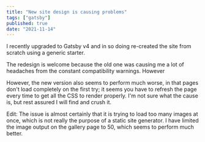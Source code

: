 ```yaml
---
title: "New site design is causing problems"
tags: ["gatsby"]
published: true
date: "2021-11-14"
---
```


I recently upgraded to Gatsby v4 and in so doing re-created the site from scratch using a generic starter.

The redesign is welcome because the old one was causing me a lot of headaches from the constant compatibility warnings. However

However, the new version also seems to perform much worse, in that pages don't load completely on the first try; it seems you have to refresh the page every time to get all the CSS to render properly. I'm not sure what the cause is, but rest assured I will find and crush it.

Edit: The issue is almost certainly that it is trying to load too many images at once, which is not really the purpose of a static site generator. I have limited the image output on the gallery page to 50, which seems to perform much better.
